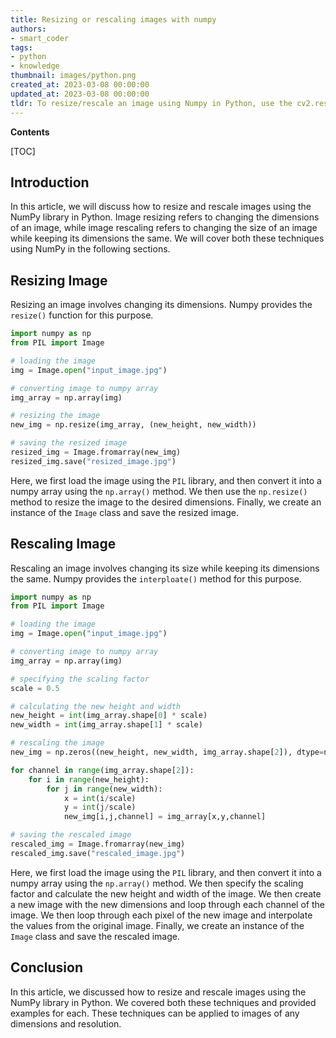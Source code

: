```yaml
---
title: Resizing or rescaling images with numpy
authors:
- smart_coder
tags:
- python
- knowledge
thumbnail: images/python.png
created_at: 2023-03-08 00:00:00
updated_at: 2023-03-08 00:00:00
tldr: To resize/rescale an image using Numpy in Python, use the cv2.resize() function.
---
```


**Contents**

[TOC]

## Introduction
In this article, we will discuss how to resize and rescale images using the NumPy library in Python. Image resizing refers to changing the dimensions of an image, while image rescaling refers to changing the size of an image while keeping its dimensions the same. We will cover both these techniques using NumPy in the following sections.

## Resizing Image

Resizing an image involves changing its dimensions. Numpy provides the `resize()` function for this purpose. 

```python
import numpy as np
from PIL import Image

# loading the image
img = Image.open("input_image.jpg")

# converting image to numpy array
img_array = np.array(img)

# resizing the image
new_img = np.resize(img_array, (new_height, new_width))

# saving the resized image
resized_img = Image.fromarray(new_img)
resized_img.save("resized_image.jpg")
```

Here, we first load the image using the `PIL` library, and then convert it into a numpy array using the `np.array()` method. We then use the `np.resize()` method to resize the image to the desired dimensions. Finally, we create an instance of the `Image` class and save the resized image.

## Rescaling Image

Rescaling an image involves changing its size while keeping its dimensions the same. Numpy provides the `interploate()` method for this purpose. 

```python
import numpy as np
from PIL import Image

# loading the image
img = Image.open("input_image.jpg")

# converting image to numpy array
img_array = np.array(img)

# specifying the scaling factor
scale = 0.5

# calculating the new height and width
new_height = int(img_array.shape[0] * scale)
new_width = int(img_array.shape[1] * scale)

# rescaling the image
new_img = np.zeros((new_height, new_width, img_array.shape[2]), dtype=np.uint8)

for channel in range(img_array.shape[2]):
    for i in range(new_height):
        for j in range(new_width):
            x = int(i/scale)
            y = int(j/scale)
            new_img[i,j,channel] = img_array[x,y,channel]

# saving the rescaled image
rescaled_img = Image.fromarray(new_img)
rescaled_img.save("rescaled_image.jpg")

```

Here, we first load the image using the `PIL` library, and then convert it into a numpy array using the `np.array()` method. We then specify the scaling factor and calculate the new height and width of the image. We then create a new image with the new dimensions and loop through each channel of the image. We then loop through each pixel of the new image and interpolate the values from the original image. Finally, we create an instance of the `Image` class and save the rescaled image.

## Conclusion

In this article, we discussed how to resize and rescale images using the NumPy library in Python. We covered both these techniques and provided examples for each. These techniques can be applied to images of any dimensions and resolution.
